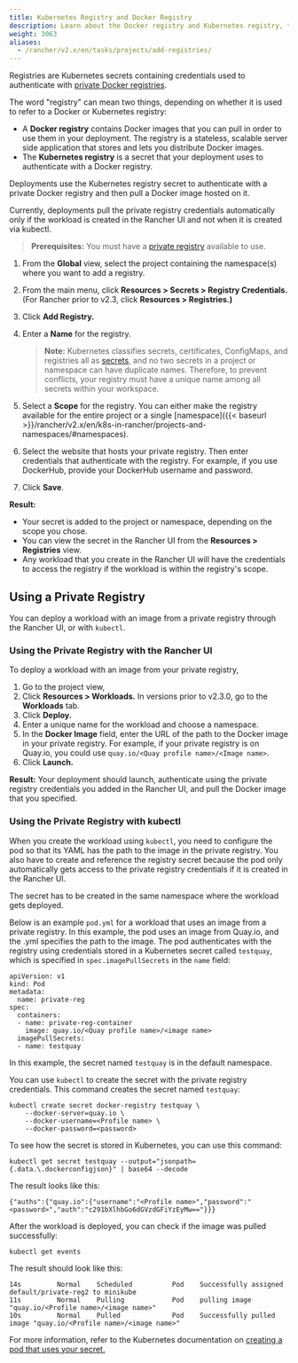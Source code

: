 ```yaml
---
title: Kubernetes Registry and Docker Registry
description: Learn about the Docker registry and Kubernetes registry, their use cases and how to use a private registry with the Rancher UI
weight: 3063
aliases:
  - /rancher/v2.x/en/tasks/projects/add-registries/
---
```

Registries are Kubernetes secrets containing credentials used to authenticate with [private Docker registries](https://kubernetes.io/docs/tasks/configure-pod-container/pull-image-private-registry/). 

The word "registry" can mean two things, depending on whether it is used to refer to a Docker or Kubernetes registry:

- A **Docker registry** contains Docker images that you can pull in order to use them in your deployment. The registry is a stateless, scalable server side application that stores and lets you distribute Docker images.
- The **Kubernetes registry** is a secret that your deployment uses to authenticate with a Docker registry.

Deployments use the Kubernetes registry secret to authenticate with a private Docker registry and then pull a Docker image hosted on it.

Currently, deployments pull the private registry credentials automatically only if the workload is created in the Rancher UI and not when it is created via kubectl.

>**Prerequisites:** You must have a [private registry](https://docs.docker.com/registry/deploying/) available to use.

1. From the **Global** view, select the project containing the namespace(s) where you want to add a registry.

1. From the main menu, click **Resources > Secrets > Registry Credentials.** (For Rancher prior to v2.3, click **Resources > Registries.)**

1. Click **Add Registry.**

1. Enter a **Name** for the registry.

    >**Note:** Kubernetes classifies secrets, certificates, ConfigMaps, and registries all as [secrets](https://kubernetes.io/docs/concepts/configuration/secret/), and no two secrets in a project or namespace can have duplicate names. Therefore, to prevent conflicts, your registry must have a unique name among all secrets within your workspace.

1. Select a **Scope** for the registry. You can either make the registry available for the entire project or a single [namespace]({{< baseurl >}}/rancher/v2.x/en/k8s-in-rancher/projects-and-namespaces/#namespaces).

1. Select the website that hosts your private registry. Then enter credentials that authenticate with the registry. For example, if you use DockerHub, provide your DockerHub username and password.

1. Click **Save**.

**Result:** 

- Your secret is added to the project or namespace, depending on the scope you chose.
- You can view the secret in the Rancher UI from the **Resources > Registries** view.
- Any workload that you create in the Rancher UI will have the credentials to access the registry if the workload is within the registry's scope.

## Using a Private Registry

You can deploy a workload with an image from a private registry through the Rancher UI, or with `kubectl`.

### Using the Private Registry with the Rancher UI

To deploy a workload with an image from your private registry,

1. Go to the project view,
1. Click **Resources > Workloads.** In versions prior to v2.3.0, go to the **Workloads** tab.
1. Click **Deploy.**
1. Enter a unique name for the workload and choose a namespace.
1. In the **Docker Image** field, enter the URL of the path to the Docker image in your private registry. For example, if your private registry is on Quay.io, you could use `quay.io/<Quay profile name>/<Image name>`.
1. Click **Launch.**

**Result:** Your deployment should launch, authenticate using the private registry credentials you added in the Rancher UI, and pull the Docker image that you specified.

### Using the Private Registry with kubectl

When you create the workload using `kubectl`, you need to configure the pod so that its YAML has the path to the image in the private registry. You also have to create and reference the registry secret because the pod only automatically gets access to the private registry credentials if it is created in the Rancher UI.

The secret has to be created in the same namespace where the workload gets deployed.

Below is an example `pod.yml` for a workload that uses an image from a private registry. In this example, the pod uses an image from Quay.io, and the .yml specifies the path to the image. The pod authenticates with the registry using credentials stored in a Kubernetes secret called `testquay`, which is specified in `spec.imagePullSecrets` in the `name` field:

```
apiVersion: v1
kind: Pod
metadata:
  name: private-reg
spec:
  containers:
  - name: private-reg-container
    image: quay.io/<Quay profile name>/<image name>
  imagePullSecrets:
  - name: testquay
```

In this example, the secret named `testquay` is in the default namespace.

You can use `kubectl` to create the secret with the private registry credentials. This command creates the secret named `testquay`:

```
kubectl create secret docker-registry testquay \
    --docker-server=quay.io \
    --docker-username=<Profile name> \
    --docker-password=<password>
```

To see how the secret is stored in Kubernetes, you can use this command:

```
kubectl get secret testquay --output="jsonpath={.data.\.dockerconfigjson}" | base64 --decode
```

The result looks like this:

```
{"auths":{"quay.io":{"username":"<Profile name>","password":"<password>","auth":"c291bXlhbGo6dGVzdGFiYzEyMw=="}}}
```

After the workload is deployed, you can check if the image was pulled successfully:

```
kubectl get events
```
The result should look like this:
```
14s         Normal    Scheduled          Pod    Successfully assigned default/private-reg2 to minikube
11s         Normal    Pulling            Pod    pulling image "quay.io/<Profile name>/<image name>"
10s         Normal    Pulled             Pod    Successfully pulled image "quay.io/<Profile name>/<image name>"
```

For more information, refer to the Kubernetes documentation on [creating a pod that uses your secret.](https://kubernetes.io/docs/tasks/configure-pod-container/pull-image-private-registry/#create-a-pod-that-uses-your-secret)
